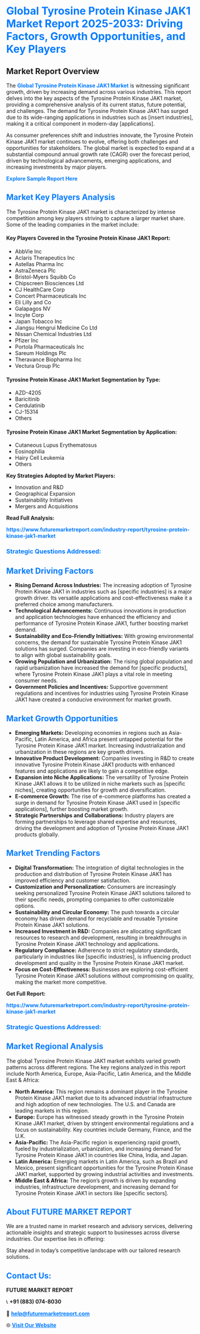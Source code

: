 <h1 style="color: #007BFF;">Global Tyrosine Protein Kinase JAK1 Market Report 2025-2033: Driving Factors, Growth Opportunities, and Key Players</h1>

<section id="overview">
<h2>Market Report Overview</h2>
<p>The <a href="https://www.futuremarketreport.com/industry-report/tyrosine-protein-kinase-jak1-market" style="color: #007BFF; text-decoration: none;"><strong>Global Tyrosine Protein Kinase JAK1 Market</strong></a> is witnessing significant growth, driven by increasing demand across various industries. This report delves into the key aspects of the Tyrosine Protein Kinase JAK1 market, providing a comprehensive analysis of its current status, future potential, and challenges. The demand for Tyrosine Protein Kinase JAK1 has surged due to its wide-ranging applications in industries such as [insert industries], making it a critical component in modern-day [applications].</p>
<p>As consumer preferences shift and industries innovate, the Tyrosine Protein Kinase JAK1 market continues to evolve, offering both challenges and opportunities for stakeholders. The global market is expected to expand at a substantial compound annual growth rate (CAGR) over the forecast period, driven by technological advancements, emerging applications, and increasing investments by major players.</p>
</section>

<section id="overview">
<p><a href="https://www.futuremarketreport.com/request-sample/reportId=54516" style="color: #007BFF; text-decoration: none;"><strong>Explore Sample Report Here</strong></a></p>
</section>

<section id="key-players">
<h2 style="color: #007BFF;">Market Key Players Analysis</h2>
<p>The Tyrosine Protein Kinase JAK1 market is characterized by intense competition among key players striving to capture a larger market share. Some of the leading companies in the market include:</p>
<h4>Key Players Covered in the Tyrosine Protein Kinase JAK1 Report:</h4>
<ul><li>AbbVie Inc</li><li>Aclaris Therapeutics Inc</li><li>Astellas Pharma Inc</li><li>AstraZeneca Plc</li><li>Bristol-Myers Squibb Co</li><li>Chipscreen Biosciences Ltd</li><li>CJ HealthCare Corp</li><li>Concert Pharmaceuticals Inc</li><li>Eli Lilly and Co</li><li>Galapagos NV</li><li>Incyte Corp</li><li>Japan Tobacco Inc</li><li>Jiangsu Hengrui Medicine Co Ltd</li><li>Nissan Chemical Industries Ltd</li><li>Pfizer Inc</li><li>Portola Pharmaceuticals Inc</li><li>Sareum Holdings Plc</li><li>Theravance Biopharma Inc</li><li>Vectura Group Plc</li></ul>
<h4>Tyrosine Protein Kinase JAK1 Market Segmentation by Type:</h4>
<ul><li>AZD-4205</li><li>Baricitinib</li><li>Cerdulatinib</li><li>CJ-15314</li><li>Others</li></ul>

<h4>Tyrosine Protein Kinase JAK1 Market Segmentation by Application:</h4>
<ul><li>Cutaneous Lupus Erythematosus</li><li>Eosinophilia</li><li>Hairy Cell Leukemia</li><li>Others</li></ul>
<p><strong>Key Strategies Adopted by Market Players:</strong></p>
<ul>
<li>Innovation and R&D</li>
<li>Geographical Expansion</li>
<li>Sustainability Initiatives</li>
<li>Mergers and Acquisitions</li>
</ul>
</section>

<section>
<p><strong>Read Full Analysis: </strong></p><a href="https://www.futuremarketreport.com/industry-report/tyrosine-protein-kinase-jak1-market" style="color: #007BFF; text-decoration: none;"><strong>https://www.futuremarketreport.com/industry-report/tyrosine-protein-kinase-jak1-market</strong></a>
<h3 style="color: #007BFF;">Strategic Questions Addressed:</h3>
</section>

<section id="driving-factors">
<h2 style="color: #007BFF;">Market Driving Factors</h2>
<ul>
<li><strong>Rising Demand Across Industries:</strong> The increasing adoption of Tyrosine Protein Kinase JAK1 in industries such as [specific industries] is a major growth driver. Its versatile applications and cost-effectiveness make it a preferred choice among manufacturers.</li>
<li><strong>Technological Advancements:</strong> Continuous innovations in production and application technologies have enhanced the efficiency and performance of Tyrosine Protein Kinase JAK1, further boosting market demand.</li>
<li><strong>Sustainability and Eco-Friendly Initiatives:</strong> With growing environmental concerns, the demand for sustainable Tyrosine Protein Kinase JAK1 solutions has surged. Companies are investing in eco-friendly variants to align with global sustainability goals.</li>
<li><strong>Growing Population and Urbanization:</strong> The rising global population and rapid urbanization have increased the demand for [specific products], where Tyrosine Protein Kinase JAK1 plays a vital role in meeting consumer needs.</li>
<li><strong>Government Policies and Incentives:</strong> Supportive government regulations and incentives for industries using Tyrosine Protein Kinase JAK1 have created a conducive environment for market growth.</li>
</ul>
</section>

<section id="growth-opportunities">
<h2 style="color: #007BFF;">Market Growth Opportunities</h2>
<ul>
<li><strong>Emerging Markets:</strong> Developing economies in regions such as Asia-Pacific, Latin America, and Africa present untapped potential for the Tyrosine Protein Kinase JAK1 market. Increasing industrialization and urbanization in these regions are key growth drivers.</li>
<li><strong>Innovative Product Development:</strong> Companies investing in R&D to create innovative Tyrosine Protein Kinase JAK1 products with enhanced features and applications are likely to gain a competitive edge.</li>
<li><strong>Expansion into Niche Applications:</strong> The versatility of Tyrosine Protein Kinase JAK1 allows it to be utilized in niche markets such as [specific niches], creating opportunities for growth and diversification.</li>
<li><strong>E-commerce Growth:</strong> The rise of e-commerce platforms has created a surge in demand for Tyrosine Protein Kinase JAK1 used in [specific applications], further boosting market growth.</li>
<li><strong>Strategic Partnerships and Collaborations:</strong> Industry players are forming partnerships to leverage shared expertise and resources, driving the development and adoption of Tyrosine Protein Kinase JAK1 products globally.</li>
</ul>
</section>

<section id="trending-factors">
<h2 style="color: #007BFF;">Market Trending Factors</h2>
<ul>
<li><strong>Digital Transformation:</strong> The integration of digital technologies in the production and distribution of Tyrosine Protein Kinase JAK1 has improved efficiency and customer satisfaction.</li>
<li><strong>Customization and Personalization:</strong> Consumers are increasingly seeking personalized Tyrosine Protein Kinase JAK1 solutions tailored to their specific needs, prompting companies to offer customizable options.</li>
<li><strong>Sustainability and Circular Economy:</strong> The push towards a circular economy has driven demand for recyclable and reusable Tyrosine Protein Kinase JAK1 solutions.</li>
<li><strong>Increased Investment in R&D:</strong> Companies are allocating significant resources to research and development, resulting in breakthroughs in Tyrosine Protein Kinase JAK1 technology and applications.</li>
<li><strong>Regulatory Compliance:</strong> Adherence to strict regulatory standards, particularly in industries like [specific industries], is influencing product development and quality in the Tyrosine Protein Kinase JAK1 market.</li>
<li><strong>Focus on Cost-Effectiveness:</strong> Businesses are exploring cost-efficient Tyrosine Protein Kinase JAK1 solutions without compromising on quality, making the market more competitive.</li>
</ul>
</section>

<section>
<p><strong>Get Full Report: </strong></p><a href="https://www.futuremarketreport.com/industry-report/tyrosine-protein-kinase-jak1-market" style="color: #007BFF; text-decoration: none;"><strong>https://www.futuremarketreport.com/industry-report/tyrosine-protein-kinase-jak1-market</strong></a>
<h3 style="color: #007BFF;">Strategic Questions Addressed:</h3>
</section>


<section id="regional-analysis">
<h2 style="color: #007BFF;">Market Regional Analysis</h2>
<p>The global Tyrosine Protein Kinase JAK1 market exhibits varied growth patterns across different regions. The key regions analyzed in this report include North America, Europe, Asia-Pacific, Latin America, and the Middle East & Africa:</p>
<ul>
<li><strong>North America:</strong> This region remains a dominant player in the Tyrosine Protein Kinase JAK1 market due to its advanced industrial infrastructure and high adoption of new technologies. The U.S. and Canada are leading markets in this region.</li>
<li><strong>Europe:</strong> Europe has witnessed steady growth in the Tyrosine Protein Kinase JAK1 market, driven by stringent environmental regulations and a focus on sustainability. Key countries include Germany, France, and the U.K.</li>
<li><strong>Asia-Pacific:</strong> The Asia-Pacific region is experiencing rapid growth, fueled by industrialization, urbanization, and increasing demand for Tyrosine Protein Kinase JAK1 in countries like China, India, and Japan.</li>
<li><strong>Latin America:</strong> Emerging markets in Latin America, such as Brazil and Mexico, present significant opportunities for the Tyrosine Protein Kinase JAK1 market, supported by growing industrial activities and investments.</li>
<li><strong>Middle East & Africa:</strong> The region’s growth is driven by expanding industries, infrastructure development, and increasing demand for Tyrosine Protein Kinase JAK1 in sectors like [specific sectors].</li>
</ul>
</section>

<footer>
<h2 style="color: #007BFF;">About FUTURE MARKET REPORT</h2>
<p>We are a trusted name in market research and advisory services, delivering actionable insights and strategic support to businesses across diverse industries. Our expertise lies in offering:</p>

<p>Stay ahead in today’s competitive landscape with our tailored research solutions.</p>

<h2 style="color: #007BFF;">Contact Us:</h2>
<p><strong>FUTURE MARKET REPORT</strong></p>
<p>📞 <strong>+91 (883) 074-8030</strong></p>
<p>📧 <strong><a href="mailto:help@futuremarketreport.com" style="color: #007BFF;">help@futuremarketreport.com</a></strong></p>
<p>🌐 <strong><a href="https://www.futuremarketreport.com/" style="color: #007BFF;">Visit Our Website</a></strong></p>
</footer>